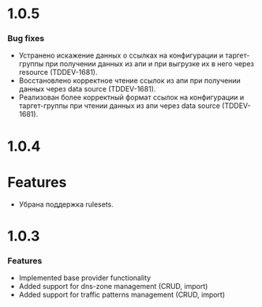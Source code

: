 # 1.0.5

### Bug fixes

- Устранено искажение данных о ссылках на конфигурации и таргет-группы
  при получении данных из апи и при выгрузке их в него через resource (TDDEV-1681).
- Восстановлено корректное чтение ссылок из апи при получении данных через
  data source (TDDEV-1681).
- Реализован более корректный формат ссылок на конфигурации и таргет-группы
  при чтении данных из апи через data source (TDDEV-1681).

# 1.0.4

# Features

- Убрана поддержка rulesets.

# 1.0.3

### Features

- Implemented base provider functionality
- Added support for dns-zone management (CRUD, import)
- Added support for traffic patterns management (CRUD, import)

